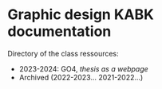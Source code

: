 # Graphic design KABK documentation

Directory of the class ressources:

- 2023-2024: GO4, *thesis as a webpage*
- Archived (2022-2023... 2021-2022...)

